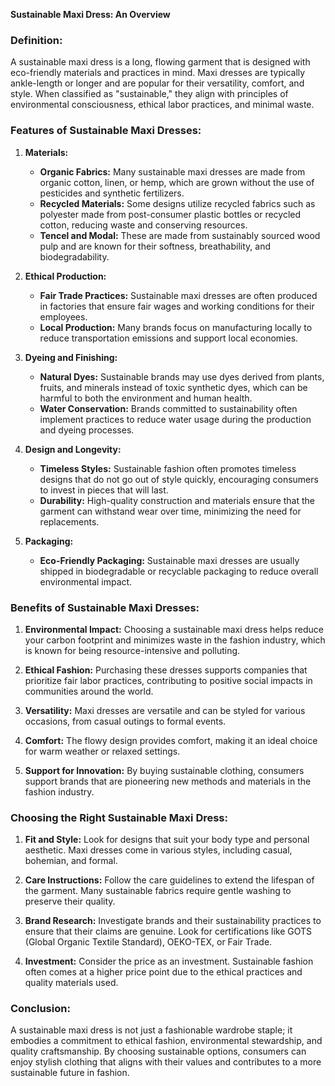 **Sustainable Maxi Dress: An Overview**

### Definition:
A sustainable maxi dress is a long, flowing garment that is designed with eco-friendly materials and practices in mind. Maxi dresses are typically ankle-length or longer and are popular for their versatility, comfort, and style. When classified as "sustainable," they align with principles of environmental consciousness, ethical labor practices, and minimal waste.

### Features of Sustainable Maxi Dresses:

1. **Materials:**
   - **Organic Fabrics:** Many sustainable maxi dresses are made from organic cotton, linen, or hemp, which are grown without the use of pesticides and synthetic fertilizers.
   - **Recycled Materials:** Some designs utilize recycled fabrics such as polyester made from post-consumer plastic bottles or recycled cotton, reducing waste and conserving resources.
   - **Tencel and Modal:** These are made from sustainably sourced wood pulp and are known for their softness, breathability, and biodegradability.

2. **Ethical Production:**
   - **Fair Trade Practices:** Sustainable maxi dresses are often produced in factories that ensure fair wages and working conditions for their employees.
   - **Local Production:** Many brands focus on manufacturing locally to reduce transportation emissions and support local economies.

3. **Dyeing and Finishing:**
   - **Natural Dyes:** Sustainable brands may use dyes derived from plants, fruits, and minerals instead of toxic synthetic dyes, which can be harmful to both the environment and human health.
   - **Water Conservation:** Brands committed to sustainability often implement practices to reduce water usage during the production and dyeing processes.

4. **Design and Longevity:**
   - **Timeless Styles:** Sustainable fashion often promotes timeless designs that do not go out of style quickly, encouraging consumers to invest in pieces that will last.
   - **Durability:** High-quality construction and materials ensure that the garment can withstand wear over time, minimizing the need for replacements.

5. **Packaging:**
   - **Eco-Friendly Packaging:** Sustainable maxi dresses are usually shipped in biodegradable or recyclable packaging to reduce overall environmental impact.

### Benefits of Sustainable Maxi Dresses:

1. **Environmental Impact:** Choosing a sustainable maxi dress helps reduce your carbon footprint and minimizes waste in the fashion industry, which is known for being resource-intensive and polluting.

2. **Ethical Fashion:** Purchasing these dresses supports companies that prioritize fair labor practices, contributing to positive social impacts in communities around the world.

3. **Versatility:** Maxi dresses are versatile and can be styled for various occasions, from casual outings to formal events.

4. **Comfort:** The flowy design provides comfort, making it an ideal choice for warm weather or relaxed settings.

5. **Support for Innovation:** By buying sustainable clothing, consumers support brands that are pioneering new methods and materials in the fashion industry.

### Choosing the Right Sustainable Maxi Dress:

1. **Fit and Style:** Look for designs that suit your body type and personal aesthetic. Maxi dresses come in various styles, including casual, bohemian, and formal.

2. **Care Instructions:** Follow the care guidelines to extend the lifespan of the garment. Many sustainable fabrics require gentle washing to preserve their quality.

3. **Brand Research:** Investigate brands and their sustainability practices to ensure that their claims are genuine. Look for certifications like GOTS (Global Organic Textile Standard), OEKO-TEX, or Fair Trade.

4. **Investment:** Consider the price as an investment. Sustainable fashion often comes at a higher price point due to the ethical practices and quality materials used.

### Conclusion:
A sustainable maxi dress is not just a fashionable wardrobe staple; it embodies a commitment to ethical fashion, environmental stewardship, and quality craftsmanship. By choosing sustainable options, consumers can enjoy stylish clothing that aligns with their values and contributes to a more sustainable future in fashion.
